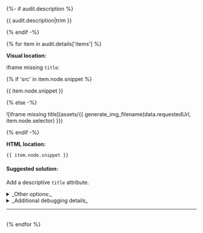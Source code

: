 {%- if audit.description %}

{{ audit.description|trim }}

{% endif -%}

{% for item in audit.details['items'] %}

__Visual location:__

iframe missing `title`:

{% if 'src' in item.node.snippet  %}

{{ item.node.snippet }}

{% else -%}

![iframe missing title](assets/{{ generate_img_filename(data.requestedUrl, item.node.selector) }})

{% endif -%}

__HTML location:__

```html
{{ item.node.snippet }}
```

#### Suggested solution:

Add a descriptive `title` attribute.

<details>
<summary>_Other options:_</summary>
{{ item.node.explanation|escape|replace('  ', '<br>') }}
</details>

<details>
<summary>_Additional debugging details_</summary>
Path:<br>
<code>{{ item.node.path }}</code><br>
Selector:<br>
<code>{{ item.node.selector }}</code>
</details>

<hr>

<br>
{% endfor %}